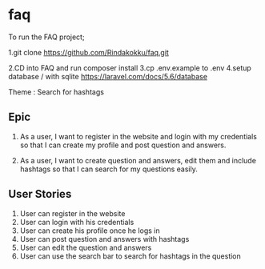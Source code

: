 # faq

To run the FAQ project;

1.git clone https://github.com/Rindakokku/faq.git

2.CD into FAQ and run composer install
3.cp .env.example to .env
4.setup database / with sqlite https://laravel.com/docs/5.6/database
  
Theme :
Search for hashtags 

## Epic 
1. As a user, I want to register in the website and login with my credentials 
so that I can create my profile and post question and answers.

2. As a user, I want to create question and answers, edit them and include hashtags 
so that I can search for my questions easily.  
   
## User Stories
1. User can register in the website 
2. User can login with his credentials
3. User can create his profile once he logs in 
4. User can post question and answers with hashtags
5. User can edit the question and answers 
6. User can use the search bar to search for hashtags in the question 